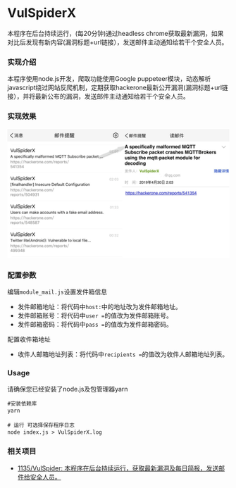 # VulSpiderX

本程序在后台持续运行，(每20分钟)通过headless chrome获取最新漏洞，如果对比后发现有新内容(漏洞标题+url链接），发送邮件主动通知给若干个安全人员。

### 实现介绍

本程序使用node.js开发，爬取功能使用Google puppeteer模块，动态解析javascript绕过网站反爬机制，定期获取hackerone最新公开漏洞(漏洞标题+url链接），并将最新公布的漏洞，发送邮件主动通知给若干个安全人员。

### 实现效果

![all](https://github.com/1135/notes/blob/master/imgs/vulspiderX.png?raw=true)


### 配置参数

编辑`module_mail.js`设置发件箱信息
* 发件邮箱地址：将代码中`host:`中的地址改为发件邮箱地址。
* 发件邮箱账号：将代码中`user =`的值改为发件邮箱账号。
* 发件邮箱密码：将代码中`pass =`的值改为发件邮箱密码。

配置收件箱地址
* 收件人邮箱地址列表：将代码中`recipients =`的值改为收件人邮箱地址列表。

### Usage

请确保您已经安装了node.js及包管理器yarn

```
#安装依赖库
yarn

# 运行 可选择保存程序日志
node index.js > VulSpiderX.log
```

### 相关项目

* [1135/VulSpider: 本程序在后台持续运行，获取最新漏洞及每日简报，发送邮件给安全人员。](https://github.com/1135/VulSpider)
